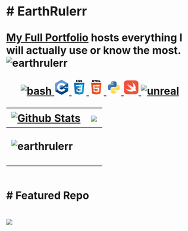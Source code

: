 <p align="center"><b><big><h1># EarthRulerr</h></big></b><br>
  <br>
  <a href="https://portfolio.earthrulerr.repl.co">My Full Portfolio</a> hosts everything I will actually use or know the most.
  <img src="https://komarev.com/ghpvc/?username=earthrulerrh&label=Profile%20views&color=0e75b6&style=flat" alt="earthrulerr"/>
  
<p align="center"> <a href="https://www.gnu.org/software/bash/" target="_blank" rel="noreferrer"> <img src="https://www.vectorlogo.zone/logos/gnu_bash/gnu_bash-icon.svg" alt="bash" width="40" height="40"/> </a> <a href="https://www.w3schools.com/cpp/" target="_blank" rel="noreferrer"> <img src="https://raw.githubusercontent.com/devicons/devicon/master/icons/cplusplus/cplusplus-original.svg" alt="cplusplus" width="40" height="40"/> </a> <a href="https://www.w3schools.com/css/" target="_blank" rel="noreferrer"> <img src="https://raw.githubusercontent.com/devicons/devicon/master/icons/css3/css3-original-wordmark.svg" alt="css3" width="40" height="40"/> </a> <a href="https://www.w3.org/html/" target="_blank" rel="noreferrer"> <img src="https://raw.githubusercontent.com/devicons/devicon/master/icons/html5/html5-original-wordmark.svg" alt="html5" width="40" height="40"/> </a> <a href="https://www.python.org" target="_blank" rel="noreferrer"> <img src="https://raw.githubusercontent.com/devicons/devicon/master/icons/python/python-original.svg" alt="python" width="40" height="40"/> </a> <a href="https://developer.apple.com/swift/" target="_blank" rel="noreferrer"> <img src="https://raw.githubusercontent.com/devicons/devicon/master/icons/swift/swift-original.svg" alt="swift" width="40" height="40"/> </a> <a href="https://unrealengine.com/" target="_blank" rel="noreferrer"> <img src="https://raw.githubusercontent.com/kenangundogan/fontisto/036b7eca71aab1bef8e6a0518f7329f13ed62f6b/icons/svg/brand/unreal-engine.svg" alt="unreal" width="40" height="40"/> </a> </p>

| <a href="https://github.com/earthrulerr/github-readme-stats"><img align="center" src="https://github-readme-stats.vercel.app/api?username=earthrulerr&show_icons=true&include_all_commits=true&theme=buefy&hide_border=true" alt="Github Stats" /></a> | <a href="https://github.com/earthrulerr/github-readme-stats"><img align="center" src="https://github-readme-stats.vercel.app/api/top-langs/?username=earthrulerr&layout=compact&theme=buefy&hide_border=true" /></a> |
| ------------- | ------------- |
|<p><img align="center" src="https://github-readme-streak-stats.herokuapp.com/?user=earthrulerr&" alt="earthrulerr" /></p>
<br>
<h># Featured Repo</h>
<br><br>
<a href="https://github.com/EarthRulerr/NBAS"> <img align="center" src="https://github-readme-stats.vercel.app/api/pin/?username=earthrulerr&repo=NBAS&theme=buefy" />
</a>
